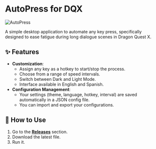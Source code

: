 # AutoPress for DQX

![AutoPress](https://i.imgur.com/sNuyJZM.png)

A simple desktop application to automate any key press, specifically designed to ease fatigue during long dialogue scenes in Dragon Quest X.

## ✨ Features

*   **Customization**:
    *   Assign any key as a hotkey to start/stop the process.
    *   Choose from a range of speed intervals.
    *   Switch between Dark and Light Mode.
    *   Interface available in English and Spanish.
*   **Configuration Management**:
    *   Your settings (theme, language, hotkey, interval) are saved automatically in a JSON config file.
    *   You can import and export your configurations.

## 🚀 How to Use

1.  Go to the **[Releases](https://github.com/JRC54/AutoPress/releases)** section.
2.  Download the latest file.
3.  Run it.
